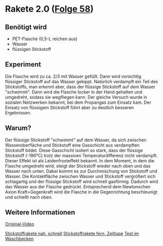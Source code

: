 # Rakete 2.0 ([Folge 58](http://minkorrekt.de/minkorrekt-folge-58-kaffeepruett/))

## Benötigt wird
- PET-Flasche (0,5-L reichen aus)
- Wasser
- flüssigen Stickstoff


## Experiment
Die Flasche wird zu ca. 2/3 mit Wasser gefüllt. Dann wird vorsichtig flüssiger Stickstoff auf das Wasser gekippt. Natürlich verdampft ein Teil des Stickstoffs, man erkennt aber, dass der flüssige Stickstoff auf dem Wasser "schwimmt". Dann wird die Flasche locker in der Hand gehalten und umgedreht, sodass sie wegfliegen kann.
Der gleiche Versuch wurde in sozialen Netzwerken bekannt, bei dem Propangas zum Einsatz kam. Der Einsatz von flüssigem Stickstoff führt aber zu deutlich besseren Ergebnissen.

## Warum?
Der flüssige Stickstoff "schwimmt" auf dem Wasser, da sich zwischen Wasseroberfläche und Stickstoff eine Gasschicht aus verdampften Stickstoff bildet. Diese Gasschicht isoliert so stark, dass der flüssige Stickstoff (-196°C) trotz der massiven Temperaturdifferenz nicht verdampft. Dieser Effekt ist als Leidenfrosteffekt bekannt.
In dem Moment, in dem die Flasche umgedreht wird, steigt der Stickstoff wieder nach oben und das Wasser nach unten. Dabei kommt es zur Durchmischung von Stickstoff und Wasser. Die Kontaktfläche zwischen Wasser und Stickstoff vergrößert sich schlagartig und der flüssige Stickstoff wird schnell gasförmig. Dadurch wird das Wasser aus der Flasche gedrückt. Entsprechend dem Newtonschen Axion Kraft=Gegenkraft wird die Flasche in die Gegenrichtung beschleunigt und schießt nach oben.

## Weitere Informationen

[Original-Video](https://www.youtube.com/watch?v=VxvJcPToXb0)

[Stickstoffrakete nah, schnell](https://youtu.be/vAt8dSV_tJk)
[Stickstoffrakete fern, Zeitlupe](https://www.youtube.com/watch?v=qiN0qmHtwKo)
[Test im Waschbecken](https://www.youtube.com/watch?v=HR5zJKa4Txc)

